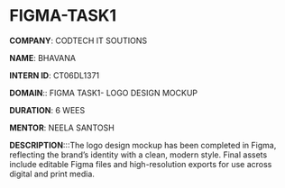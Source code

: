 # FIGMA-TASK1

**COMPANY**: CODTECH IT SOUTIONS

**NAME**: BHAVANA

**INTERN ID**: CT06DL1371 

**DOMAIN**:: FIGMA TASK1- LOGO DESIGN MOCKUP

**DURATION**: 6 WEES

**MENTOR**: NEELA SANTOSH


**DESCRIPTION**:::The logo design mockup has been completed in Figma, reflecting the brand’s identity with a clean, modern style.
Final assets include editable Figma files and high-resolution exports for use across digital and print media.
